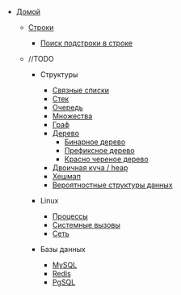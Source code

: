 - [Домой](/README.md)

  - [Строки](README.md)
    - [Поиск подстроки в строке](search_substring.md)

  - //TODO
      - Структуры
    
        - [Связные списки](README.md)
        - [Стек](README.md)
        - [Очередь](README.md)
        - [Множества](README.md)
        - [Граф](README.md)
        - [Дерево](README.md)
            - [Бинарное дерево](README.md)
            - [Префиксное дерево](README.md)
            - [Красно череное дерево](README.md)
        - [Двоичная куча / heap](README.md)
        - [Хешмап](README.md)
        - [Вероятностные структуры данных](README.md)
    
      - Linux
    
        - [Процессы](README.md)
        - [Системные вызовы](README.md)
        - [Сеть](README.md)

      - Базы данных
      
        - [MySQL](README.md)
        - [Redis](README.md)
        - [PgSQL](README.md)
        
